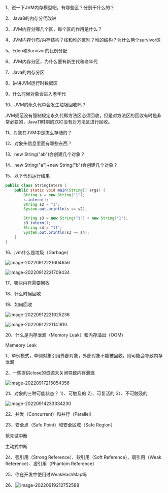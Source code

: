 1、说一下JVM内存模型吧，有哪些区？分别干什么的？

2、Java8的内存分代改进

3、JVM内存分哪几个区，每个区的作用是什么？

4、JVM内存分布/内存结构？栈和堆的区别？堆的结构？为什么两个survivor区

5、Eden和Survivor的比例分配

6、JVM内存分区，为什么要有新生代和老年代

7、Java的内存分区

8、讲讲JVM运行时数据区

9、什么时候对象会进入老年代

10、JVM的永久代中会发生垃圾回收吗？

JVM规范没有强制规定永久代即方法区必须回收，但是对方法区的回收有时是非常必要的，Java11时期的ZGC没有对方法区进行回收。

11、对象在JVM中是怎么存储的？

12、对象头信息里面有哪些东西？

13、new String("ab")会创建几个对象？

14、new String("a")+new String("b")会创建几个对象？

15、以下代码运行结果

```java
public class StringIntern {
    public static void main(String[] args) {
        String s = new String("1");
        s.intern();
        String s2 = "1";
        System.out.println(s == s2);

        String s3 = new String("1") + new String("1");
        s3.intern();
        String s4 = "11";
        System.out.println(s3 == s4);
    }
}
```

16、jvm什么是垃圾（Garbage）

![image-20220912221604656](C:\Users\aystl\AppData\Roaming\Typora\typora-user-images\image-20220912221604656.png)

![image-20220912221709434](C:\Users\aystl\AppData\Roaming\Typora\typora-user-images\image-20220912221709434.png)

17、哪些内存需要回收

18、什么时候回收

19、如何回收

![image-20220912221025236](C:\Users\aystl\AppData\Roaming\Typora\typora-user-images\image-20220912221025236.png)

![image-20220912221141810](C:\Users\aystl\AppData\Roaming\Typora\typora-user-images\image-20220912221141810.png)

20、什么是内存泄漏（Memory Leak）和内存溢出（OOM）

Memeory Leak

1、单例模式，单例对象引用外部对象，外部对象不能被回收，则可能会导致内存泄漏

2、一些提供close的资源未关闭导致内存泄漏

![image-20220917215054356](C:\Users\aystl\AppData\Roaming\Typora\typora-user-images\image-20220917215054356.png)



21、对象的三种可能状态？
    1）、可触及的
    2）、可复活的
    3）、不可触及的

![image-20220914233334230](C:\Users\aystl\AppData\Roaming\Typora\typora-user-images\image-20220914233334230.png)

22、并发（Concurrent）和并行（Parallel）

23、安全点（Safe Point）和安全区域（Safe Region）

抢先试中断

主动式中断

24、强引用（Strong Reference）、软引用（Soft Reference）、弱引用（Weak Reference）、虚引用（Phantom Reference）

25、你在开发中使用过WeakHashMap吗

26、![image-20220919212752588](C:\Users\aystl\AppData\Roaming\Typora\typora-user-images\image-20220919212752588.png)
